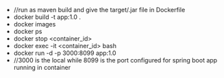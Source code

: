 - //run as maven build and give the target/.jar file in Dockerfile
- docker build -t app:1.0 .
- docker images
- docker ps
- docker stop <container_id>
- docker exec -it <container_id> bash
- docker run -d -p 3000:8099 app:1.0
- //3000 is the local while 8099 is the port configured for spring boot app running in container
